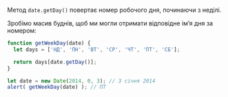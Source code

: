 Метод `date.getDay()` повертає номер робочого дня, починаючи з неділі.

Зробімо масив буднів, щоб ми могли отримати відповідне ім’я дня за номером:

```js run demo
function getWeekDay(date) {
  let days = ['НД', 'ПН', 'ВТ', 'СР', 'ЧТ', 'ПТ', 'СБ'];

  return days[date.getDay()];
}

let date = new Date(2014, 0, 3); // 3 січня 2014
alert( getWeekDay(date) ); // ПТ
```
